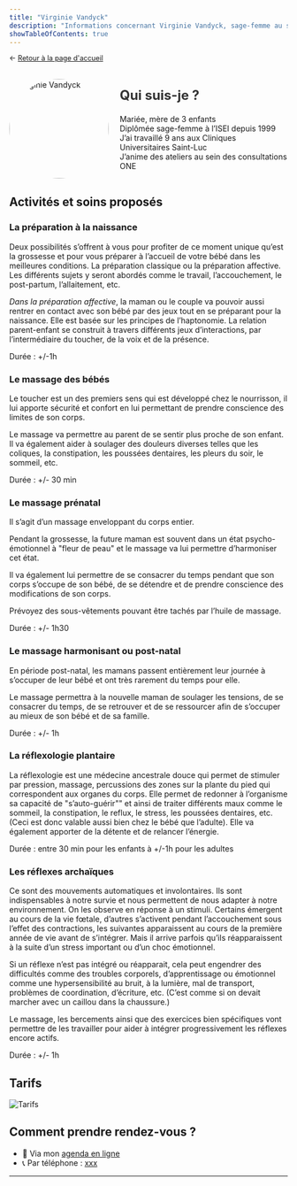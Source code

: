 ```yaml
---
title: "Virginie Vandyck"
description: "Informations concernant Virginie Vandyck, sage-femme au sein du CMP 1315"
showTableOfContents: true
---
```


<p style="font-size: 0.9em; margin: 0 0 30px 0">
    ← <a href="/">
        Retour à la page d'accueil
    </a>
</p>

<div style="display: flex; align-items: center; flex-wrap: wrap; gap: 20px; margin-bottom: 30px;">
        <div style="flex-shrink: 0;">
            <img src="/images/virginie-vandyck/virginie-vandyck.jpg" alt="Virginie Vandyck" 
                 style="width: 180px; height: 180px; border-radius: 50%; object-fit: cover;">
        </div>
        <div style="flex: 1; min-width: 250px;">
            <h2 style="margin: 0 0 20px 0; font-size: 1.7em; color: #333;">Qui suis-je ?</h2>
            Mariée, mère de 3 enfants
            <br>
            Diplômée sage-femme à l’ISEI depuis 1999
            <br>
            J’ai travaillé 9 ans aux Cliniques Universitaires Saint-Luc
            <br>
            J’anime des ateliers au sein des consultations ONE
        </div>
    </div>
    
## Activités et soins proposés

### La préparation à la naissance

Deux possibilités s’offrent à vous pour profiter de ce moment unique qu’est la grossesse et pour vous préparer à l’accueil de votre bébé dans les meilleures conditions. La préparation classique ou la préparation affective. Les différents sujets y seront abordés comme le travail, l’accouchement, le post-partum, l’allaitement, etc.

*Dans la préparation affective*, la maman ou le couple va pouvoir aussi rentrer en contact avec son bébé par des jeux tout en se préparant pour la naissance. Elle est basée sur les principes de l’haptonomie. La relation parent-enfant se construit à travers différents jeux d’interactions, par l’intermédiaire du toucher, de la voix et de la présence.

Durée : +/-1h

### Le massage des bébés

Le toucher est un des premiers sens qui est développé chez le nourrisson, il lui apporte sécurité et confort en lui permettant de prendre conscience des limites de son corps.

Le massage va permettre au parent de se sentir plus proche de son enfant. Il va également aider à soulager des douleurs diverses telles que les coliques, la constipation, les poussées dentaires, les pleurs du soir, le sommeil, etc.

Durée : +/- 30 min

### Le massage prénatal

Il s’agit d’un massage enveloppant du corps entier.

Pendant la grossesse, la future maman est souvent dans un état psycho-émotionnel à "fleur de peau" et le massage va lui permettre d’harmoniser cet état.

Il va également lui permettre de se consacrer du temps pendant que son corps s’occupe de son bébé, de se détendre et de prendre conscience des modifications de son corps.

Prévoyez des sous-vêtements pouvant être tachés par l’huile de massage.

Durée : +/- 1h30

### Le massage harmonisant ou post-natal

En période post-natal, les mamans passent entièrement leur journée à s’occuper de leur bébé et ont très rarement du temps pour elle.

Le massage permettra à la nouvelle maman de soulager les tensions, de se consacrer du temps, de se retrouver et de se ressourcer afin de s’occuper au mieux de son bébé et de sa famille.

Durée : +/- 1h

### La réflexologie plantaire

La réflexologie est une médecine ancestrale douce qui permet de stimuler par pression, massage, percussions des zones sur la plante du pied qui correspondent aux organes du corps. Elle permet de redonner à l’organisme sa capacité de "s’auto-guérir"" et ainsi de traiter différents maux comme le sommeil, la constipation, le reflux, le stress, les poussées dentaires, etc. (Ceci est donc valable aussi bien chez le bébé que l’adulte). Elle va également apporter de la détente et de relancer l’énergie.

Durée : entre 30 min pour les enfants à +/-1h pour les adultes


### Les réflexes archaïques

Ce sont des mouvements automatiques et involontaires. Ils sont indispensables à notre survie et nous permettent de nous adapter à notre environnement. On les observe en réponse à un stimuli. Certains émergent au cours de la vie fœtale, d’autres s’activent pendant l’accouchement sous l’effet des contractions, les suivantes apparaissent au cours de la première année de vie avant de s’intégrer. Mais il arrive parfois qu’ils réapparaissent à la suite d’un stress important ou d’un choc émotionnel.

Si un réflexe n’est pas intégré ou réapparait, cela peut engendrer des difficultés comme des troubles corporels, d’apprentissage ou émotionnel comme une hypersensibilité au bruit, à la lumière, mal de transport, problèmes de coordination, d’écriture, etc. (C’est comme si on devait marcher avec un caillou dans la chaussure.)

Le massage, les bercements ainsi que des exercices bien spécifiques vont permettre de les travailler pour aider à intégrer progressivement les réflexes encore actifs.

Durée : +/- 1h

## Tarifs

![Tarifs](/images/virginie-vandyck/tarif-consultations.png)

## Comment prendre rendez-vous ?

- :date: Via mon [agenda en ligne](/)
- :telephone_receiver: Par téléphone : [xxx](tel:+32xxxxxxxxx)

---
